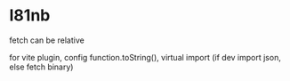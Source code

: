 # I81nb

fetch can be relative

for vite plugin, config function.toString(), virtual import (if dev import json, else fetch binary) 